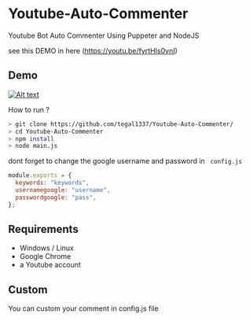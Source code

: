# Youtube-Auto-Commenter
Youtube Bot Auto Commenter Using Puppeter and NodeJS

see this DEMO in here  (https://youtu.be/fyrtHIs0vnI)
## Demo
[![Alt text](https://img.youtube.com/vi/fyrtHIs0vnI/hqdefault.jpg)](https://youtu.be/fyrtHIs0vnI)

How to run ?

```bash
> git clone https://github.com/tegal1337/Youtube-Auto-Commenter/
> cd Youtube-Auto-Commenter
> npm install
> node main.js
```

dont forget to change the google username and password in ` config.js`

```javascript
module.exports = {
  keywords: "keywords",
  usernamegoogle: "username",
  passwordgoogle: "pass",
};

```

## Requirements

 - Windows / Linux
 - Google Chrome
 - a Youtube account 

## Custom 

 You can custom your comment in config.js file 




           

